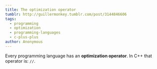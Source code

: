 ```yaml
---
title: The optimization operator
tumblr: http://guillermonkey.tumblr.com/post/3144846606
tags:
  - programming
  - optimization
  - programming-languages
  - c-plus-plus
author: Anonymous
---
```


Every programming language has an **optimization operator**. In C++ that operator is: `//`.
